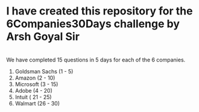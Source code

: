 # I have created this repository for the 6Companies30Days challenge by Arsh Goyal Sir
<br>
We have completed 15 questions in 5 days for each of the 6 companies.

1. Goldsman Sachs (1 - 5)
2. Amazon (2 - 10)
3. Microsoft (3 - 15)
4. Adobe (4 - 20)
5. Intuit ( 21 - 25)
6. Walmart (26 - 30)
